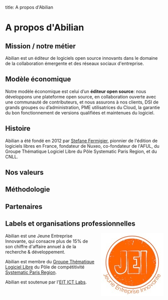 title: A propos d'Abilian

# A propos d'Abilian

## Mission / notre métier

Abilian est un éditeur de logiciels open source innovants dans le domaine de la
collaboration émergente et des réseaux sociaux d'entreprise.

## Modèle économique

Notre modèle économique est celui d’un **éditeur open source**: nous développons une plateforme open source, en collaboration ouverte avec une communauté de contributeurs, et nous assurons à nos clients, DSI de grands groupes ou d’administration, PME utilisatrices du Cloud, la garantie du bon fonctionnement de versions qualifiées et maintenues du logiciel.

## Histoire

Abilian a été fondé en 2012 par [Stefane Fermigier](http://www.fermigier.com/),
pionnier de l'édition de logiciels libres en France, fondateur de Nuxeo,
co-fondateur de l'AFUL, du Groupe Thématique Logiciel Libre
du Pôle Systematic Paris Region, et du CNLL.

## Nos valeurs

## Méthodologie

## Partenaires

## Labels et organisations professionnelles

<div class="post-img" style="float: right; margin-left: 20px;">
<img alt="logo JEI" src="/static/custom/logo-jei.jpg">
</div>
Abilian est une Jeune Entreprise Innovante, qui consacre plus de 15% de son
chiffre d'affaire annuel à de la recherche & développement.

Abilian est membre du
[Groupe Thématique Logiciel Libre](http://www.gt-logiciel-libre.org/) du Pôle
de compétitivité [Systematic Paris Region](http://www.systematic-paris-region.org/).

Abilian est soutenue par l'[EIT ICT Labs](http://www.eitictlabs.eu/).

